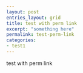 ```yaml
---
layout: post
entries_layout: grid
title: test with perm link
excerpt: "something here"    
permalink: test-perm-link
categories:
- test1
---
```


test with perm link
